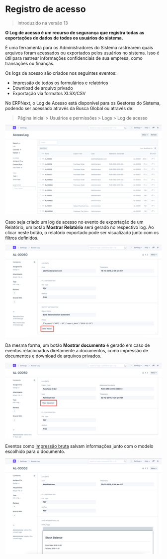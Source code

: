 # Registro de acesso



> 
> Introduzido na versão 13
> 
> 
> 


**O Log de acesso é um recurso de segurança que registra todas as exportações de dados de todos os usuários do sistema.**


É uma ferramenta para os Administradores do Sistema rastrearem quais arquivos foram acessados ​​ou exportados pelos usuários no sistema. Isso é útil para rastrear informações confidenciais de sua empresa, como transações ou finanças.


Os logs de acesso são criados nos seguintes eventos:


* Impressão de todos os formulários e relatórios
* Download de arquivo privado
* Exportação via formatos XLSX/CSV


No ERPNext, o Log de Acesso está disponível para os Gestores do Sistema, podendo ser acessado através da Busca Global ou através de:



> 
> Página inicial > Usuários e permissões > Logs > Log de acesso
> 
> 
> 


![Log de acesso](/files/using-access-log-3.png)


Caso seja criado um log de acesso no evento de exportação de um Relatório, um botão **Mostrar Relatório** será gerado no respectivo log. Ao clicar neste botão, o relatório exportado pode ser visualizado junto com os filtros definidos.


![Log de acesso](/files/using-access-log-1.png)


Da mesma forma, um botão **Mostrar documento** é gerado em caso de eventos relacionados diretamente a documentos, como impressão de documentos e download de arquivos privados.


![Log de acesso](/files/using-access-log-2.png)


Eventos como [Impressão bruta](/docs/pt/setting-up/print/raw-printing) salvam informações junto com o modelo escolhido para o documento. 


![Log de acesso](/files/using-acces-log-4.png)

